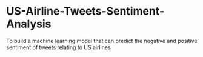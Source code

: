 # US-Airline-Tweets-Sentiment-Analysis
To build a machine learning model that can predict the negative and positive sentiment of tweets relating to US airlines
